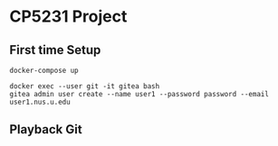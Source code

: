 # CP5231 Project

## First time Setup
```
docker-compose up

docker exec --user git -it gitea bash
gitea admin user create --name user1 --password password --email user1.nus.u.edu
```

## Playback Git
